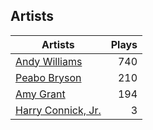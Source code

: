 ## Artists
Artists | Plays 
----- | -----: 
[Andy Williams](/artists/andy-williams-16425) | 740
[Peabo Bryson](/artists/peabo-bryson-38840) | 210
[Amy Grant](/artists/amy-grant-3053) | 194
[Harry Connick, Jr.](/artists/harry-connick-jr-41411) | 3

